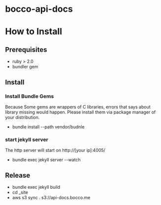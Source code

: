 # bocco-api-docs

# How to Install

## Prerequisites
- ruby > 2.0
- bundler gem

## Install

### Install Bundle Gems

Because Some gems are wrappers of C libraries, errors that says about library missing would happen.
Please install them via package manager of your distribution.

- bundle install --path vendor/budnle

### start jekyll server

The http server will start on http://[your ip]:4005/

- bundle exec jekyll server --watch

## Release
- bundle exec jekyll build
- cd _site
- aws s3 sync . s3://api-docs.bocco.me


